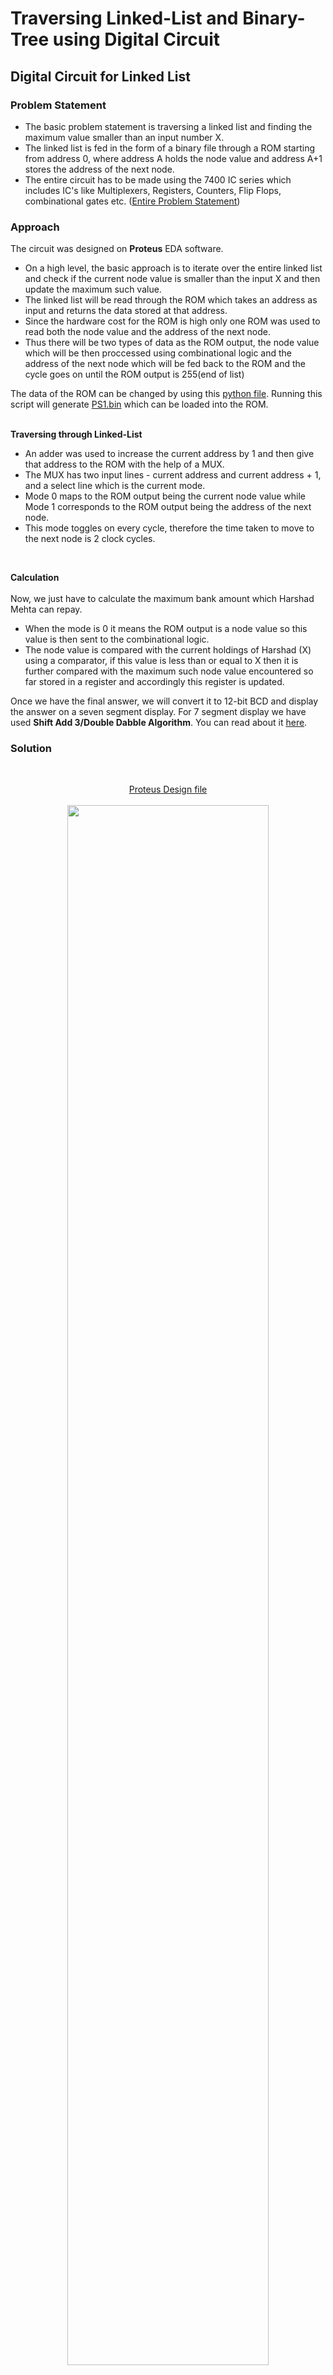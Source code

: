 # Traversing Linked-List and Binary-Tree using Digital Circuit
## Digital Circuit for Linked List
### Problem Statement
- The basic problem statement is traversing a linked list and finding the maximum value smaller than an input number X.  
- The linked list is fed in the form of a binary file through a ROM starting from address 0, where address A holds the node value and address A+1 stores the address of the next node.  
- The entire circuit has to be made using the 7400 IC series which includes IC's like Multiplexers, Registers, Counters, Flip Flops, combinational gates etc. ([Entire Problem Statement](https://github.com/san2130/Digisim21/blob/main/Digisim'21_PS1.pdf))

### Approach
The circuit was designed on **Proteus** EDA software.

- On a high level, the basic approach is to iterate over the entire linked list and check if the current node value is smaller than the input X and then update the maximum such value.  
- The linked list will be read through the ROM which takes an address as input and returns the data stored at that address.  
- Since the hardware cost for the ROM is high only one ROM was used to read both the node value and the address of the next node.  
- Thus there will be two types of data as the ROM output, the node value which will be then proccessed using combinational logic and the address of the next node which will be fed back to the ROM and the cycle goes on until the ROM output is 255(end of list)  

The data of the ROM can be changed by using this [python file](https://github.com/san2130/Digisim21/blob/main/create_bin_file.py). 
Running this script will generate [PS1.bin](https://github.com/san2130/Digisim21/blob/main/PS1.bin) which can be loaded into the ROM.  
<br>

**Traversing through Linked-List**  
- An adder was used to increase the current address by 1 and then give that address to the
ROM with the help of a MUX. 
- The MUX has two input lines - current address and current address + 1, and a select line which is the current mode. 
- Mode 0 maps to the ROM output being the current node value while Mode 1 corresponds to the ROM output being the address of the next node.  
- This mode toggles on every cycle, therefore the time taken to move to the next node is 2 clock cycles.
<br>

**Calculation**  
<br>
Now, we just have to calculate the maximum bank amount which Harshad Mehta can repay.
- When the mode is 0 it means the ROM output is a node value so this value is then sent to the combinational logic. 
- The node value is compared with the current holdings of Harshad (X) using a comparator, if this value is less than or equal to X then it is further compared with the maximum such node value encountered so far stored in a register and accordingly this register is updated. 
 

Once we have the final answer, we will convert it to 12-bit BCD and display the answer on a seven segment display. 
For 7 segment display we have used **Shift Add 3/Double Dabble Algorithm**. You can read about it [here](/).
<br>

### Solution  
<br>
<p align="center"> <a href=https://github.com/san2130/Digisim21/blob/main/digism21ps1clean.DSN>Proteus Design file</a> <br><br>
<img src="https://github.com/san2130/Digisim21/blob/main/LinkedList.png" width="80%"/></p>
<br>

### Working  
You can see the working video of our circuit [here](https://drive.google.com/file/d/19G4LibBoyWzlmvntwxMMYAmuyDMrrppg/view?usp=sharing).
The binary file used here is [PS1.bin](https://github.com/san2130/Digisim21/blob/main/PS1.bin) and the clock frequency is 5 Hz.


## Digital Circuit for Binary Tree-
### Problem Statement
- The basic problem statement is traversing a binary tree and finding the minimum value of Y = (node_value) + X*(depth of node) where X is an 8-bit input.
- The binary tree is fed in the form of a binary file through a ROM starting from address 0, where address A holds the node value, address A+1 stores the left child while address A+2 stores the right child.
- The entire circuit has to be made using the 7400 IC series which includes IC's like Multiplexers, Registers, Counters, Flip Flops, combinational gates etc. ([Entire Problem Statement](https://github.com/san2130/Digisim21/blob/main/Digisim'21_PS2.pdf))

### Approach
The circuit was designed on **Proteus** EDA software.

- On a high level, the basic approach is to traverse over the entire lbinary tree and check if the value of expense for the current node is lesser than the minimum expense encountered so far and update it accordingly. 
- The binary tree will be read through the ROM which takes an address as input and returns the data stored at that address.  
- Since the hardware cost for the ROM is high only one ROM was used to read both the node value and the address of the children. 
- Thus there will be three types of data as the ROM output, the node value which will be then proccessed using combinational logic and the address of both the children.  
<br>  

**Traversing through Binary-Tree**
- Post-Order Traversal has been implemented using a custom built stack of sixteen 8-bit registers which is the maximum tree size. 
- For every node visited first the right and left children addresses in order, are pushed into the stack if not 255(NULL) and then the current node address is pushed in. 
- If a leaf node is reached then the stack is popped and the address at the top is fed into the ROM, the corresponding node data is then processed using combinational logic. 
- For the depth calculation an additonal stack of sixteen 4-bit registers are used, which pushes in the depth of the current node while going down the tree using a counter. 
- For mulitplying two 8-bit numbers tpc * depth a custom binary mulitplier has been implemented too.
<br>

To display the final answer on a seven segment display the same circuit is used as in the linked-list part to convert 8-bit binary to 12-bit BCD.  
### Solution
<br>
<p align="center"> <a href=https://github.com/san2130/Digisim21/blob/main/Round221clean.DSN</a>Proteus Design File<br><br>
<img src="https://github.com/san2130/Digisim21/blob/main/BinaryTree.png" width="80%"/></p>
<br>

### Working
You can see the working video of our circuit [here](https://drive.google.com/file/d/1_hUymDWVhLnb5ABah0CEXrlf9oJ-LaMT/view?usp=sharing).
The binary file used here is [PS2.bin](https://github.com/san2130/Digisim21/blob/main/PS2.bin) and the clock frequency is 5 Hz.
